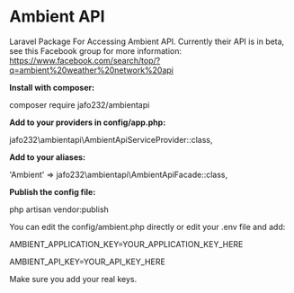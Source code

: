 # Ambient API
Laravel Package For Accessing Ambient API.  Currently their API is in beta, see this Facebook group for more information: https://www.facebook.com/search/top/?q=ambient%20weather%20network%20api

**Install with composer:**

composer require jafo232/ambientapi

**Add to your providers in config/app.php:**

jafo232\ambientapi\AmbientApiServiceProvider::class,

**Add to your aliases:**

'Ambient' => jafo232\ambientapi\AmbientApiFacade::class,

**Publish the config file:**

php artisan vendor:publish

You can edit the config/ambient.php directly or edit your .env file and add:

AMBIENT_APPLICATION_KEY=YOUR_APPLICATION_KEY_HERE

AMBIENT_API_KEY=YOUR_API_KEY_HERE

Make sure you add your real keys.


